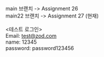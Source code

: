 main 브랜치 -> Assignment 26 <br>
main22 브랜치 -> Assignment 27 (현재)<br>
<br>
<테스트 로그인><br>
Email: test@zod.com<br>
name: 12345<br>
password: password123456